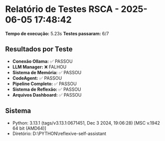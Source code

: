 # Relatório de Testes RSCA - 2025-06-05 17:48:42

**Tempo de execução:** 5.23s
**Testes passaram:** 6/7

## Resultados por Teste

- **Conexão Ollama:** ✅ PASSOU
- **LLM Manager:** ❌ FALHOU
- **Sistema de Memória:** ✅ PASSOU
- **CodeAgent:** ✅ PASSOU
- **Pipeline Completo:** ✅ PASSOU
- **Sistema de Reflexão:** ✅ PASSOU
- **Arquivos Dashboard:** ✅ PASSOU

## Sistema
- Python: 3.13.1 (tags/v3.13.1:0671451, Dec  3 2024, 19:06:28) [MSC v.1942 64 bit (AMD64)]
- Diretório: D:\PYTHON\reflexive-self-assistant
